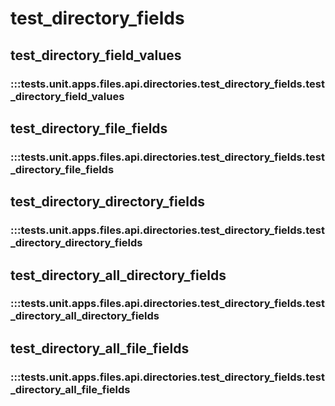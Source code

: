 # test_directory_fields

## test_directory_field_values

### :::tests.unit.apps.files.api.directories.test_directory_fields.test_directory_field_values

## test_directory_file_fields

### :::tests.unit.apps.files.api.directories.test_directory_fields.test_directory_file_fields

## test_directory_directory_fields

### :::tests.unit.apps.files.api.directories.test_directory_fields.test_directory_directory_fields

## test_directory_all_directory_fields

### :::tests.unit.apps.files.api.directories.test_directory_fields.test_directory_all_directory_fields

## test_directory_all_file_fields

### :::tests.unit.apps.files.api.directories.test_directory_fields.test_directory_all_file_fields

